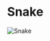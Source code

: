 # Snake

![Snake](https://user-images.githubusercontent.com/92889691/194320683-bbf8cb57-0df8-4b14-aa8a-377af5a68427.png)

